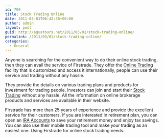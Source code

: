 ```yaml
---
id: 799
title: Stock Trading Online
date: 2011-03-01T06:42:58+00:00
author: admin
layout: post
guid: http://aquatours.net/2011/03/01/stock-trading-online/
permalink: /2011/03/01/stock-trading-online/
categories:
  - General
---
```

Anyone is searching for the convenient way to do their online stock trading, then they can avail the service of Firstrade. They offer the [Online Trading](http://www.firstrade.com/) facility that is customized and access it internationally, people can use their service and trading without any hassle.

They provide the details on various trading plans and products for investment for trading people. Investors can join and start their [Stock Trading](http://www.firstrade.com/) without any hassle. All the information on online brokerage products and services are available in their website.

Firstrade has more than 25 years of experience and provide the excellent service for their customers. If you are interested in retirement plan, you can open an [IRA Accounts](http://www.firstrade.com/) to save your retirement money and enjoy tax savings. You can also use their mobile trading tool and make your trading as an easiest one. Using Firstrade for online stock trading needs.